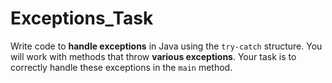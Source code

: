 # Exceptions_Task

Write code to **handle exceptions** in Java using the `try-catch` structure. You will work with methods that throw **various exceptions**. Your task is to correctly handle these exceptions in the `main` method.

